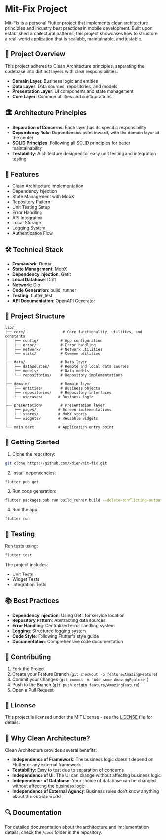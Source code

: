 # Mit-Fix Project

Mit-Fix is a personal Flutter project that implements clean architecture principles and industry best practices in mobile development. Built upon established architectural patterns, this project showcases how to structure a real-world application that is scalable, maintainable, and testable.

## 🎯 Project Overview

This project adheres to Clean Architecture principles, separating the codebase into distinct layers with clear responsibilities:

* **Domain Layer**: Business logic and entities
* **Data Layer**: Data sources, repositories, and models
* **Presentation Layer**: UI components and state management
* **Core Layer**: Common utilities and configurations

## 🏛 Architecture Principles

* **Separation of Concerns**: Each layer has its specific responsibility
* **Dependency Rule**: Dependencies point inward, with the domain layer at the center
* **SOLID Principles**: Following all SOLID principles for better maintainability
* **Testability**: Architecture designed for easy unit testing and integration testing

## 🚀 Features

* Clean Architecture implementation
* Dependency Injection
* State Management with MobX
* Repository Pattern
* Unit Testing Setup
* Error Handling
* API Integration
* Local Storage
* Logging System
* Authentication Flow

## 🛠 Technical Stack

* **Framework**: Flutter
* **State Management**: MobX
* **Dependency Injection**: GetIt
* **Local Database**: Drift
* **Network**: Dio
* **Code Generation**: build_runner
* **Testing**: flutter_test
* **API Documentation**: OpenAPI Generator

## 📁 Project Structure

```
lib/
├── core/                 # Core functionality, utilities, and constants
│   ├── config/          # App configuration
│   ├── error/           # Error handling
│   ├── network/         # Network utilities
│   └── utils/           # Common utilities
│
├── data/                # Data layer
│   ├── datasources/     # Remote and local data sources
│   ├── models/          # Data models
│   └── repositories/    # Repository implementations
│
├── domain/              # Domain layer
│   ├── entities/        # Business objects
│   ├── repositories/    # Repository interfaces
│   └── usecases/       # Business logic
│
├── presentation/        # Presentation layer
│   ├── pages/          # Screen implementations
│   ├── stores/         # MobX stores
│   └── widgets/        # Reusable widgets
│
└── main.dart           # Application entry point
```

## 🏁 Getting Started

1. Clone the repository:

```bash
git clone https://github.com/xdien/mit-fix.git
```

2. Install dependencies:

```bash
flutter pub get
```

3. Run code generation:

```bash
flutter packages pub run build_runner build --delete-conflicting-outputs
```

4. Run the app:

```bash
flutter run
```

## 🧪 Testing

Run tests using:

```bash
flutter test
```

The project includes:

* Unit Tests
* Widget Tests
* Integration Tests

## 📚 Best Practices

* **Dependency Injection**: Using GetIt for service location
* **Repository Pattern**: Abstracting data sources
* **Error Handling**: Centralized error handling system
* **Logging**: Structured logging system
* **Code Style**: Following Flutter's style guide
* **Documentation**: Comprehensive code documentation

## 🤝 Contributing

1. Fork the Project
2. Create your Feature Branch (`git checkout -b feature/AmazingFeature`)
3. Commit your Changes (`git commit -m 'Add some AmazingFeature'`)
4. Push to the Branch (`git push origin feature/AmazingFeature`)
5. Open a Pull Request

## 📝 License

This project is licensed under the MIT License - see the [LICENSE](LICENSE) file for details.

## 🎯 Why Clean Architecture?

Clean Architecture provides several benefits:

* **Independence of Framework**: The business logic doesn't depend on Flutter or any external framework
* **Testability**: Easy to test due to separation of concerns
* **Independence of UI**: The UI can change without affecting business logic
* **Independence of Database**: Your choice of database can be changed without affecting the business logic
* **Independence of External Agency**: Business rules don't know anything about the outside world

## 🔍 Documentation

For detailed documentation about the architecture and implementation details, check the `/docs` folder in the repository.
